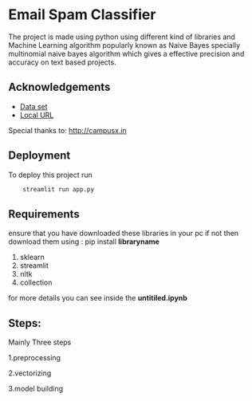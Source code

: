 
# Email Spam Classifier
The project is made using python using different kind of libraries
and Machine Learning algorithm popularly known as Naive Bayes
specially multinomial naive bayes algorithm which gives a effective precision and accuracy on text based projects.
## Acknowledgements

 - [Data set ](https://www.kaggle.com/datasets/uciml/sms-spam-collection-dataset?select=spam.csv)
 - [Local URL](http://192.168.29.248:8501)


Special thanks to: http://campusx.in


## Deployment

To deploy this project run

```bash
    streamlit run app.py 
```


## Requirements

ensure that you have downloaded these libraries in your pc
if not then download them using : pip install __libraryname__

1. sklearn
2. streamlit
3. nltk
4. collection


for more details you can see inside the __untitiled.ipynb__  


## Steps:

Mainly Three steps 

1.preprocessing

2.vectorizing

3.model building
